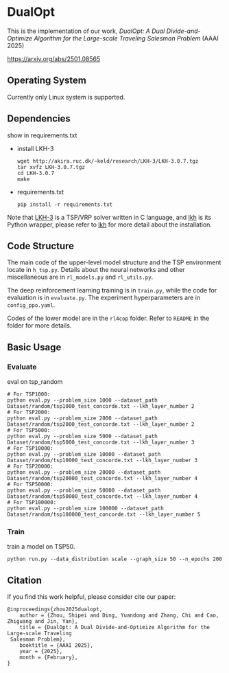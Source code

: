 # DualOpt

This is the implementation of our work, *DualOpt: A Dual Divide-and-Optimize Algorithm for the Large-scale Traveling
Salesman Problem* (AAAI 2025)

https://arxiv.org/abs/2501.08565

## Operating System

Currently only Linux system is supported.

## Dependencies

show in requirements.txt

- install LKH-3

  ```
  wget http://akira.ruc.dk/~keld/research/LKH-3/LKH-3.0.7.tgz
  tar xvfz LKH-3.0.7.tgz
  cd LKH-3.0.7
  make
  ```

- requirements.txt

  ```
  pip install -r requirements.txt
  ```

Note that [LKH-3](http://akira.ruc.dk/~keld/research/LKH-3/) is a TSP/VRP solver written in C language, and [lkh](https://github.com/ben-hudson/pylkh) is its Python wrapper, please refer to [lkh](https://github.com/ben-hudson/pylkh) for more detail about the installation.



## Code Structure

The main code of the upper-level model structure and the TSP environment locate in `h_tsp.py`.
Details about the neural networks and other miscellaneous are in `rl_models.py` and `rl_utils.py`.

The deep reinforcement learning training is in `train.py`, while the code for evaluation is in `evaluate.py`.
The experiment hyperparameters are in `config_ppo.yaml`.

Codes of the lower model are in the `rl4cop` folder. Refer to `README` in the folder for more details.

## Basic Usage

### Evaluate

eval on tsp_random

```
# For TSP1000:
python eval.py --problem_size 1000 --dataset_path Dataset/random/tsp1000_test_concorde.txt --lkh_layer_number 2 
# For TSP2000:
python eval.py --problem_size 2000 --dataset_path Dataset/random/tsp2000_test_concorde.txt --lkh_layer_number 2 
# For TSP5000:
python eval.py --problem_size 5000 --dataset_path Dataset/random/tsp5000_test_concorde.txt --lkh_layer_number 3 
# For TSP10000:
python eval.py --problem_size 10000 --dataset_path Dataset/random/tsp10000_test_concorde.txt --lkh_layer_number 3
# For TSP20000:
python eval.py --problem_size 20000 --dataset_path Dataset/random/tsp20000_test_concorde.txt --lkh_layer_number 4 
# For TSP50000:
python eval.py --problem_size 50000 --dataset_path Dataset/random/tsp50000_test_concorde.txt --lkh_layer_number 4 
# For TSP100000:
python eval.py --problem_size 100000 --dataset_path Dataset/random/tsp100000_test_concorde.txt --lkh_layer_number 5 
```

### Train

train a model on TSP50.

```
python run.py --data_distribution scale --graph_size 50 --n_epochs 200
```
## Citation

If you find this work helpful, please consider cite our paper:

```
@inproceedings{zhou2025dualopt,
    author = {Zhou, Shipei and Ding, Yuandong and Zhang, Chi and Cao, Zhiguang and Jin, Yan},
    title = {DualOpt: A Dual Divide-and-Optimize Algorithm for the Large-scale Traveling
 Salesman Problem},
    booktitle = {AAAI 2025},
    year = {2025},
    month = {February},
}
```


